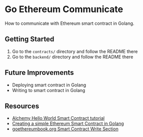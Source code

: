 # Go Ethereum Communicate

How to communicate with Ethereum smart contract in Golang.

## Getting Started

1. Go to the `contracts/` directory and follow the README there
2. Go to the `backend/` directory and follow the README there

## Future Improvements

- Deploying smart contract in Golang
- Writing to smart contract in Golang

## Resources

- [Alchemy Hello World Smart Contract tutorial](https://docs.alchemy.com/alchemy/tutorials/hello-world-smart-contract)
- [Creating a simple Ethereum Smart Contract in Golang](https://towardsdev.com/creating-a-simple-ethereum-smart-contract-in-golang-138b9439f64e)
- [goethereumbook.org Smart Contract Write Section](https://goethereumbook.org/en/smart-contract-write/)
